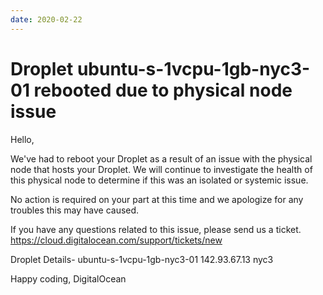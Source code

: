 ```yaml
---
date: 2020-02-22
---
```


# Droplet ubuntu-s-1vcpu-1gb-nyc3-01 rebooted due to physical node issue

Hello,

We've had to reboot your Droplet as a result of an issue with the physical node that hosts your Droplet. We will continue to investigate the health of this physical node to determine if this was an isolated or systemic issue.

No action is required on your part at this time and we apologize for any troubles this may have caused.

If you have any questions related to this issue, please send us a ticket. https://cloud.digitalocean.com/support/tickets/new

Droplet Details-
ubuntu-s-1vcpu-1gb-nyc3-01
142.93.67.13
nyc3

Happy coding,
DigitalOcean
